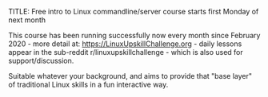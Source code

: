 TITLE: Free intro to Linux commandline/server course starts first Monday of next month

This course has been running successfully now every month since February 2020 - more detail at: https://LinuxUpskillChallenge.org - daily lessons appear in the sub-reddit r/linuxupskillchallenge - which is also used for support/discussion.

Suitable whatever your background, and aims to provide that "base layer" of traditional Linux skills in a fun interactive way.
